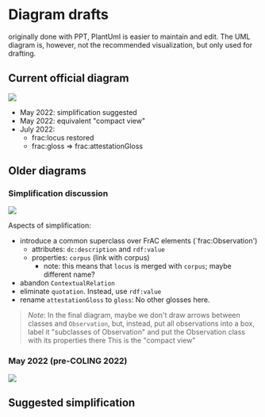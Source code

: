 # Diagram drafts

originally done with PPT, PlantUml is easier to maintain and edit. The UML diagram is, however, not the recommended visualization, but only used for drafting.

## Current official diagram

![](http://www.plantuml.com/plantuml/proxy?src=https://raw.githubusercontent.com/ontolex/frequency-attestation-corpus-information/master/img/diagram-with-observation-compact.puml?cache=no)

- May 2022: simplification suggested
- May 2022: equivalent "compact view"
- July 2022:
  - frac:locus restored
  - frac:gloss => frac:attestationGloss

## Older diagrams

### Simplification discussion

![](http://www.plantuml.com/plantuml/proxy?src=https://raw.githubusercontent.com/ontolex/frequency-attestation-corpus-information/master/img/diagram-with-observation.puml?cache=no)

Aspects of simplification:
- introduce a common superclass over FrAC elements (`frac:Observation')
  - attributes: `dc:description` and `rdf:value`
  - properties: `corpus` (link with corpus)
    - note: this means that `locus` is merged with `corpus`; maybe different name?
- abandon `ContextualRelation`
- eliminate `quotation`. Instead, use `rdf:value`
- rename `attestationGloss`  to `gloss`: No other glosses here.

> *Note*: In the final diagram, maybe we don't draw arrows between classes and `Observation`, but, instead, put all observations into a box, label it "subclasses of Observation" and put the Observation class with its properties there
> This is the "compact view"

### May 2022 (pre-COLING 2022)

![](http://www.plantuml.com/plantuml/proxy?src=https://raw.githubusercontent.com/ontolex/frequency-attestation-corpus-information/master/img/diagram.puml?cache=no)

## Suggested simplification

